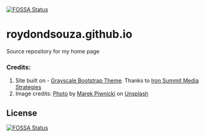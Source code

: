 [![FOSSA Status](https://app.fossa.io/api/projects/git%2Bgithub.com%2Froydondsouza%2Froydondsouza.github.io.svg?type=shield)](https://app.fossa.io/projects/git%2Bgithub.com%2Froydondsouza%2Froydondsouza.github.io?ref=badge_shield)

roydondsouza.github.io
======================
Source repository for my home page

<h3>Credits:</h3>
<ol>
<li>Site built on - <a target="_blank" href="https://github.com/IronSummitMedia/startbootstrap-grayscale">Grayscale Bootstrap Theme</a>. Thanks to <a target="_blank" href="https://github.com/IronSummitMedia">Iron Summit Media Strategies</a></li>
<li>Image credits: <a href="https://unsplash.com/photos/dHfsdurVoNQ">Photo</a> by <a href="https://unsplash.com/@marekpiwnicki">Marek Piwnicki</a> on <a href="https://unsplash.com/?utm_source=unsplash&amp;utm_medium=referral&amp;utm_content=creditCopyText">Unsplash</a></li>
</ol>



## License
[![FOSSA Status](https://app.fossa.io/api/projects/git%2Bgithub.com%2Froydondsouza%2Froydondsouza.github.io.svg?type=large)](https://app.fossa.io/projects/git%2Bgithub.com%2Froydondsouza%2Froydondsouza.github.io?ref=badge_large)
